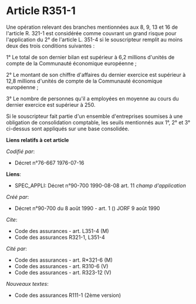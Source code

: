 # Article R351-1

Une opération relevant des branches mentionnées aux 8, 9, 13 et 16 de l'article R. 321-1 est considérée comme couvrant un
grand risque pour l'application du 2° de l'article L. 351-4 si le souscripteur remplit au moins deux des trois conditions
suivantes :

1° Le total de son dernier bilan est supérieur à 6,2 millions d'unités de compte de la Communauté économique européenne ;

2° Le montant de son chiffre d'affaires du dernier exercice est supérieur à 12,8 millions d'unités de compte de la Communauté
économique européenne ;

3° Le nombre de personnes qu'il a employées en moyenne au cours du dernier exercice est supérieur à 250.

Si le souscripteur fait partie d'un ensemble d'entreprises soumises à une obligation de consolidation comptable, les seuils
mentionnés aux 1°, 2° et 3° ci-dessus sont appliqués sur une base consolidée.

**Liens relatifs à cet article**

_Codifié par_:

  - Décret n°76-667 1976-07-16

**Liens**:

  - SPEC_APPLI: Décret n°90-700 1990-08-08 art. 11 *champ d'application*

_Créé par_:

  - Décret n°90-700 du 8 août 1990 - art. 1 () JORF 9 août 1990

_Cite_:

  - Code des assurances - art. L351-4 (M)
  - Code des assurances R321-1, L351-4

_Cité par_:

  - Code des assurances - art. R*321-6 (M)
  - Code des assurances - art. R310-6 (V)
  - Code des assurances - art. R323-12 (V)

_Nouveaux textes_:

  - Code des assurances R111-1 (2ème version)
